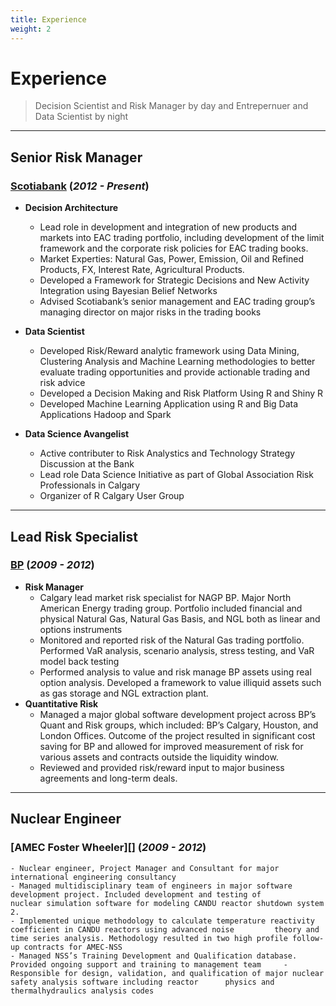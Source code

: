```yaml
---
title: Experience
weight: 2
---
```


# Experience
>   Decision Scientist and Risk Manager by day and Entrepernuer and Data Scientist by night  

------

## Senior Risk Manager 
### [Scotiabank][] (*2012 - Present*)

-   **Decision Architecture** 
    - Lead role in development and integration of new products and markets into EAC trading portfolio, including development        of the limit framework and the corporate risk policies for EAC trading books. 
    - Market Experties: Natural Gas, Power, Emission, Oil and Refined Products, FX, Interest Rate, Agricultural Products. 
    - Developed a Framework for Strategic Decisions and New Activity Integration using Bayesian Belief Networks
    - Advised Scotiabank’s senior management and EAC trading group’s managing director on major risks in the trading books

-   **Data Scientist** 
    - Developed Risk/Reward analytic framework using Data Mining, Clustering Analysis and Machine Learning methodologies to         better evaluate trading opportunities and provide actionable trading and risk advice
    -  Developed a Decision Making and Risk Platform Using R and Shiny R
    -  Developed Machine Learning Application using R and Big Data Applications Hadoop and Spark 

-   **Data Science Avangelist** 
    - Active contributer to Risk Analystics and Technology Strategy Discussion at the Bank
    - Lead role Data Science Initiative as part of Global Association Risk Professionals in Calgary
    - Organizer of R Calgary User Group

------

## Lead Risk Specialist
### [BP][]  (*2009 - 2012*)
-   **Risk Manager** 
    - Calgary lead market risk specialist for NAGP BP. Major North American Energy trading group. Portfolio included financial       and physical Natural Gas, Natural Gas Basis, and NGL both as linear and options instruments
    - Monitored and reported risk of the Natural Gas trading portfolio. Performed VaR analysis, scenario analysis, stress           testing, and VaR model back testing
    - Performed analysis to value and risk manage BP assets using real option analysis. Developed a framework to value              illiquid assets such as gas storage and NGL extraction plant. 
-  **Quantitative Risk**
    - Managed a major global software development project across BP’s Quant and Risk groups, which included: BP’s Calgary,          Houston, and London Offices. Outcome of the project resulted in significant cost saving for BP and allowed for improved       measurement of risk for various assets and contracts outside the liquidity window.  
    - Reviewed and provided risk/reward input to major business agreements and long-term deals. 

------

## Nuclear Engineer
### [AMEC Foster Wheeler][]  (*2009 - 2012*)
    - Nuclear engineer, Project Manager and Consultant for major international engineering consultancy 
    - Managed multidisciplinary team of engineers in major software development project. Included development and testing of        nuclear simulation software for modeling CANDU reactor shutdown system 2. 
    - Implemented unique methodology to calculate temperature reactivity coefficient in CANDU reactors using advanced noise         theory and time series analysis. Methodology resulted in two high profile follow-up contracts for AMEC-NSS
    - Managed NSS’s Training Development and Qualification database. Provided ongoing support and training to management team     - Responsible for design, validation, and qualification of major nuclear safety analysis software including reactor      physics and thermalhydraulics analysis codes  





<!-- links -->
[Scotiabank]: https://www.scotiabank.com/
[BP]: http://www.bp.com/

[GRADE]: /
